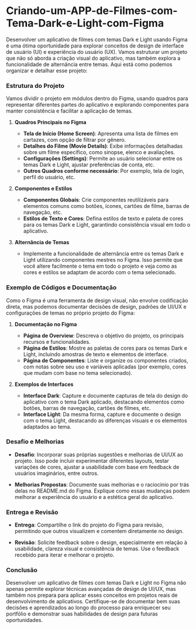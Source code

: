 # Criando-um-APP-de-Filmes-com-Tema-Dark-e-Light-com-Figma

Desenvolver um aplicativo de filmes com temas Dark e Light usando Figma é uma ótima oportunidade para explorar conceitos de design de interface de usuário (UI) e experiência do usuário (UX). Vamos estruturar um projeto que não só aborda a criação visual do aplicativo, mas também explora a funcionalidade de alternância entre temas. Aqui está como podemos organizar e detalhar esse projeto:

### Estrutura do Projeto

Vamos dividir o projeto em módulos dentro do Figma, usando quadros para representar diferentes partes do aplicativo e explorando componentes para manter consistência e facilitar a aplicação de temas.

1. **Quadros Principais no Figma**

   - **Tela de Início (Home Screen)**: Apresenta uma lista de filmes em cartazes, com opção de filtrar por gênero.
   - **Detalhes do Filme (Movie Details)**: Exibe informações detalhadas sobre um filme específico, como sinopse, elenco e avaliações.
   - **Configurações (Settings)**: Permite ao usuário selecionar entre os temas Dark e Light, ajustar preferências de conta, etc.
   - **Outros Quadros conforme necessário**: Por exemplo, tela de login, perfil do usuário, etc.

2. **Componentes e Estilos**

   - **Componentes Globais**: Crie componentes reutilizáveis para elementos comuns como botões, ícones, cartões de filme, barras de navegação, etc.
   - **Estilos de Texto e Cores**: Defina estilos de texto e paleta de cores para os temas Dark e Light, garantindo consistência visual em todo o aplicativo.

3. **Alternância de Temas**

   - Implemente a funcionalidade de alternância entre os temas Dark e Light utilizando componentes mestres no Figma. Isso permite que você altere facilmente o tema em todo o projeto e veja como as cores e estilos se adaptam de acordo com o tema selecionado.

### Exemplo de Códigos e Documentação

Como o Figma é uma ferramenta de design visual, não envolve codificação direta, mas podemos documentar decisões de design, padrões de UI/UX e configurações de temas no próprio projeto do Figma:

1. **Documentação no Figma**
   - **Página de Overview**: Descreva o objetivo do projeto, os principais recursos e funcionalidades.
   - **Página de Estilos**: Mostre as paletas de cores para os temas Dark e Light, incluindo amostras de texto e elementos de interface.
   - **Página de Componentes**: Liste e organize os componentes criados, com notas sobre seu uso e variáveis aplicadas (por exemplo, cores que mudam com base no tema selecionado).

2. **Exemplos de Interfaces**

   - **Interface Dark**: Capture e documente capturas de tela do design do aplicativo com o tema Dark aplicado, destacando elementos como botões, barras de navegação, cartões de filmes, etc.
   - **Interface Light**: Da mesma forma, capture e documente o design com o tema Light, destacando as diferenças visuais e os elementos adaptados ao tema.

### Desafio e Melhorias

- **Desafio**: Incorporar suas próprias sugestões e melhorias de UI/UX ao projeto. Isso pode incluir experimentar diferentes layouts, testar variações de cores, ajustar a usabilidade com base em feedback de usuários imaginários, entre outros.
  
- **Melhorias Propostas**: Documente suas melhorias e o raciocínio por trás delas no README.md do Figma. Explique como essas mudanças podem melhorar a experiência do usuário e a estética geral do aplicativo.

### Entrega e Revisão

- **Entrega**: Compartilhe o link do projeto do Figma para revisão, permitindo que outros visualizem e comentem diretamente no design.
  
- **Revisão**: Solicite feedback sobre o design, especialmente em relação à usabilidade, clareza visual e consistência de temas. Use o feedback recebido para iterar e melhorar o projeto.

### Conclusão

Desenvolver um aplicativo de filmes com temas Dark e Light no Figma não apenas permite explorar técnicas avançadas de design de UI/UX, mas também nos prepara para aplicar esses conceitos em projetos reais de desenvolvimento de aplicativos. Certifique-se de documentar bem suas decisões e aprendizados ao longo do processo para enriquecer seu portfólio e demonstrar suas habilidades de design para futuras oportunidades.
